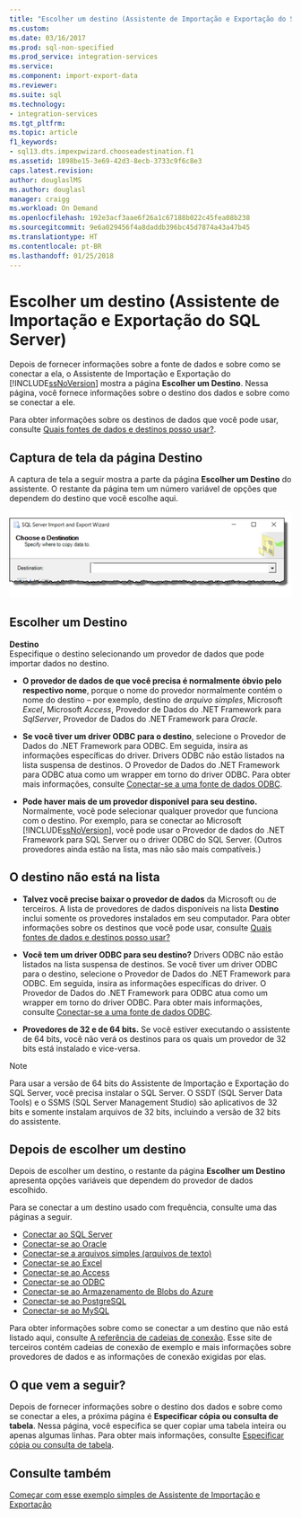 ```yaml
---
title: "Escolher um destino (Assistente de Importação e Exportação do SQL Server) | Microsoft Docs"
ms.custom: 
ms.date: 03/16/2017
ms.prod: sql-non-specified
ms.prod_service: integration-services
ms.service: 
ms.component: import-export-data
ms.reviewer: 
ms.suite: sql
ms.technology:
- integration-services
ms.tgt_pltfrm: 
ms.topic: article
f1_keywords:
- sql13.dts.impexpwizard.chooseadestination.f1
ms.assetid: 1898be15-3e69-42d3-8ecb-3733c9f6c8e3
caps.latest.revision: 
author: douglaslMS
ms.author: douglasl
manager: craigg
ms.workload: On Demand
ms.openlocfilehash: 192e3acf3aae6f26a1c67188b022c45fea08b238
ms.sourcegitcommit: 9e6a029456f4a8daddb396bc45d7874a43a47b45
ms.translationtype: HT
ms.contentlocale: pt-BR
ms.lasthandoff: 01/25/2018
---
```

# <a name="choose-a-destination-sql-server-import-and-export-wizard"></a>Escolher um destino (Assistente de Importação e Exportação do SQL Server)
 Depois de fornecer informações sobre a fonte de dados e sobre como se conectar a ela, o Assistente de Importação e Exportação do [!INCLUDE[ssNoVersion](../../includes/ssnoversion-md.md)] mostra a página **Escolher um Destino**. Nessa página, você fornece informações sobre o destino dos dados e sobre como se conectar a ele.
  
Para obter informações sobre os destinos de dados que você pode usar, consulte [Quais fontes de dados e destinos posso usar?](import-and-export-data-with-the-sql-server-import-and-export-wizard.md#wizardSources). 

## <a name="screen-shot-of-the-destination-page"></a>Captura de tela da página Destino
A captura de tela a seguir mostra a parte da página **Escolher um Destino** do assistente. O restante da página tem um número variável de opções que dependem do destino que você escolhe aqui.

![Escolher destino](../../integration-services/import-export-data/media/choose-destination.png)

## <a name="choose-a-destination"></a>Escolher um Destino
 **Destino**  
 Especifique o destino selecionando um provedor de dados que pode importar dados no destino.
 
-   **O provedor de dados de que você precisa é normalmente óbvio pelo respectivo nome**, porque o nome do provedor normalmente contém o nome do destino – por exemplo, destino de *arquivo simples*, Microsoft *Excel*, Microsoft *Access*, Provedor de Dados do .NET Framework para *SqlServer*, Provedor de Dados do .NET Framework para *Oracle*.

-   **Se você tiver um driver ODBC para o destino**, selecione o Provedor de Dados do .NET Framework para ODBC. Em seguida, insira as informações específicas do driver. Drivers ODBC não estão listados na lista suspensa de destinos. O Provedor de Dados do .NET Framework para ODBC atua como um wrapper em torno do driver ODBC. Para obter mais informações, consulte [Conectar-se a uma fonte de dados ODBC](../../integration-services/import-export-data/connect-to-an-odbc-data-source-sql-server-import-and-export-wizard.md).

-   **Pode haver mais de um provedor disponível para seu destino.** Normalmente, você pode selecionar qualquer provedor que funciona com o destino. Por exemplo, para se conectar ao Microsoft [!INCLUDE[ssNoVersion](../../includes/ssnoversion-md.md)], você pode usar o Provedor de dados do .NET Framework para SQL Server ou o driver ODBC do SQL Server. (Outros provedores ainda estão na lista, mas não são mais compatíveis.) 

## <a name="my-destination-isnt-in-the-list"></a>O destino não está na lista
-   **Talvez você precise baixar o provedor de dados** da Microsoft ou de terceiros. A lista de provedores de dados disponíveis na lista **Destino** inclui somente os provedores instalados em seu computador. Para obter informações sobre os destinos que você pode usar, consulte [Quais fontes de dados e destinos posso usar?](import-and-export-data-with-the-sql-server-import-and-export-wizard.md#wizardSources)

-   **Você tem um driver ODBC para seu destino?** Drivers ODBC não estão listados na lista suspensa de destinos. Se você tiver um driver ODBC para o destino, selecione o Provedor de Dados do .NET Framework para ODBC. Em seguida, insira as informações específicas do driver. O Provedor de Dados do .NET Framework para ODBC atua como um wrapper em torno do driver ODBC. Para obter mais informações, consulte [Conectar-se a uma fonte de dados ODBC](../../integration-services/import-export-data/connect-to-an-odbc-data-source-sql-server-import-and-export-wizard.md).

-   **Provedores de 32 e de 64 bits.** Se você estiver executando o assistente de 64 bits, você não verá os destinos para os quais um provedor de 32 bits está instalado e vice-versa.

> [!NOTE]
> Para usar a versão de 64 bits do Assistente de Importação e Exportação do SQL Server, você precisa instalar o SQL Server. O SSDT (SQL Server Data Tools) e o SSMS (SQL Server Management Studio) são aplicativos de 32 bits e somente instalam arquivos de 32 bits, incluindo a versão de 32 bits do assistente.

## <a name="after-you-choose-a-destination"></a>Depois de escolher um destino
Depois de escolher um destino, o restante da página **Escolher um Destino** apresenta opções variáveis que dependem do provedor de dados escolhido.

Para se conectar a um destino usado com frequência, consulte uma das páginas a seguir.
-   [Conectar ao SQL Server](../../integration-services/import-export-data/connect-to-a-sql-server-data-source-sql-server-import-and-export-wizard.md)
-   [Conectar-se ao Oracle](../../integration-services/import-export-data/connect-to-an-oracle-data-source-sql-server-import-and-export-wizard.md)
-   [Conectar-se a arquivos simples (arquivos de texto)](../../integration-services/import-export-data/connect-to-a-flat-file-data-source-sql-server-import-and-export-wizard.md)
-   [Conectar-se ao Excel](../../integration-services/import-export-data/connect-to-an-excel-data-source-sql-server-import-and-export-wizard.md)
-   [Conectar-se ao Access](../../integration-services/import-export-data/connect-to-an-access-data-source-sql-server-import-and-export-wizard.md)
-   [Conectar-se ao ODBC](../../integration-services/import-export-data/connect-to-an-odbc-data-source-sql-server-import-and-export-wizard.md)
-   [Conectar-se ao Armazenamento de Blobs do Azure](../../integration-services/import-export-data/connect-to-azure-blob-storage-sql-server-import-and-export-wizard.md)
-   [Conectar-se ao PostgreSQL](../../integration-services/import-export-data/connect-to-a-postgresql-data-source-sql-server-import-and-export-wizard.md)
-   [Conectar-se ao MySQL](../../integration-services/import-export-data/connect-to-a-mysql-data-source-sql-server-import-and-export-wizard.md)

Para obter informações sobre como se conectar a um destino que não está listado aqui, consulte [A referência de cadeias de conexão](https://www.connectionstrings.com/). Esse site de terceiros contém cadeias de conexão de exemplo e mais informações sobre provedores de dados e as informações de conexão exigidas por elas.

## <a name="whats-next"></a>O que vem a seguir?  
 Depois de fornecer informações sobre o destino dos dados e sobre como se conectar a eles, a próxima página é **Especificar cópia ou consulta de tabela**. Nessa página, você especifica se quer copiar uma tabela inteira ou apenas algumas linhas. Para obter mais informações, consulte [Especificar cópia ou consulta de tabela](../../integration-services/import-export-data/specify-table-copy-or-query-sql-server-import-and-export-wizard.md).  

## <a name="see-also"></a>Consulte também
[Começar com esse exemplo simples de Assistente de Importação e Exportação](../../integration-services/import-export-data/get-started-with-this-simple-example-of-the-import-and-export-wizard.md)


